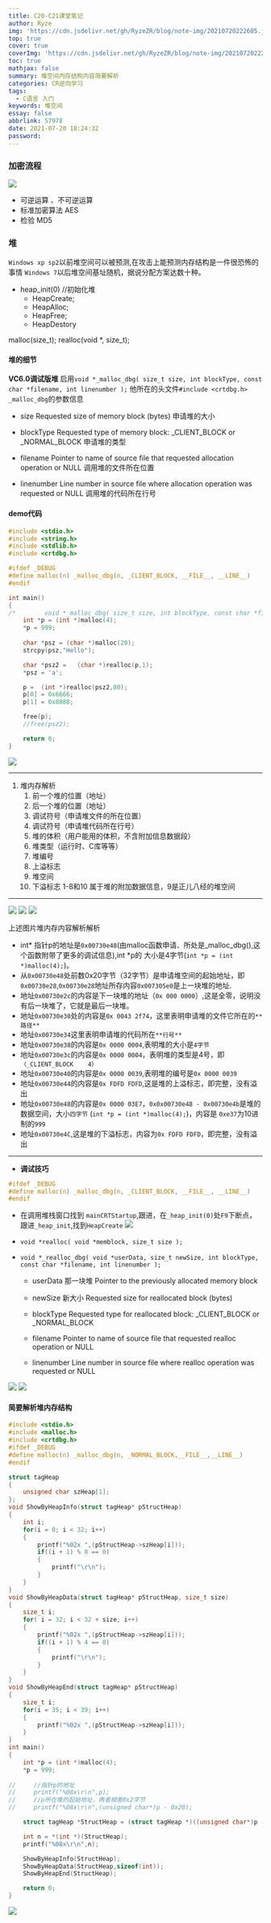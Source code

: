 ```yaml
---
title: C20-C21课堂笔记
author: Ryze
img: 'https://cdn.jsdelivr.net/gh/RyzeZR/blog/note-img/20210720222605.jpeg'
top: true
cover: true
coverImg: 'https://cdn.jsdelivr.net/gh/RyzeZR/blog/note-img/20210720222605.jpeg'
toc: true
mathjax: false
summary: 堆空间内存结构内容简要解析
categories: CR逆向学习
tags:
  - C语言 入门
keywords: 堆空间
essay: false
abbrlink: 57978
date: 2021-07-20 18:24:32
password:
---
```


### 加密流程

![](https://cdn.jsdelivr.net/gh/RyzeZR/blog/note-img/20210720183042.png)

- 可逆运算 、不可逆运算
- 标准加密算法 AES 
- 检验 MD5
  
### 堆

`Windows xp sp2`以前堆空间可以被预测,在攻击上能预测内存结构是一件很恐怖的事情
`Windows 7`以后堆空间基址随机，据说分配方案达数十种。

- heap_init(0) //初始化堆
  - HeapCreate;
  - HeapAlloc;
  - HeapFree;
  - HeapDestory
  
malloc(size_t);
realloc(void *, size_t);

#### 堆的细节
**VC6.0调试版堆**
启用`void *_malloc_dbg( size_t size, int blockType, const char *filename, int linenumber );`
他所在的头文件`#include <crtdbg.h>`
`_malloc_dbg`的参数信息
- size
Requested size of memory block (bytes)
申请堆的大小

- blockType
Requested type of memory block: _CLIENT_BLOCK or _NORMAL_BLOCK
申请堆的类型

- filename
Pointer to name of source file that requested allocation operation or NULL
调用堆的文件所在位置

- linenumber
Line number in source file where allocation operation was requested or NULL
调用堆的代码所在行号

#### demo代码
```c
#include <stdio.h>
#include <string.h>
#include <stdlib.h>
#include <crtdbg.h>

#ifdef _DEBUG
#define malloc(n) _malloc_dbg(n, _CLIENT_BLOCK, __FILE__, __LINE__)
#endif

int main()
{
/*        void *_malloc_dbg( size_t size, int blockType, const char *filename, int linenumber );*/
    int *p = (int *)malloc(4);
    *p = 999;
    
    char *psz = (char *)malloc(20);
    strcpy(psz,"Hello");

    char *psz2 =   (char *)realloc(p,1);
    *psz = 'a';

    p =  (int *)realloc(psz2,80);
    p[0] = 0x6666;
    p[1] = 0x8888;

    free(p);
    //free(psz2);

    return 0;
} 
```
![](https://cdn.jsdelivr.net/gh/RyzeZR/blog/note-img/20210720213720.png)

---

1. 堆内存解析
   1. 前一个堆的位置（地址）
   2. 后一个堆的位置（地址）
   3. 调试符号（申请堆文件的所在位置）
   4. 调试符号（申请堆代码所在行号）
   5. 堆的体积（用户能用的体积，不含附加信息数据段）
   6. 堆类型（运行时、C库等等）
   7. 堆编号
   8. 上溢标志
   9. 堆空间
   10. 下溢标志
1-8和10 属于堆的附加数据信息，9是正儿八经的堆空间

---
![](https://cdn.jsdelivr.net/gh/RyzeZR/blog/note-img/20210720213938.png)
![](https://cdn.jsdelivr.net/gh/RyzeZR/blog/note-img/20210720221639.png)
![](https://cdn.jsdelivr.net/gh/RyzeZR/blog/note-img/20210720222336.png) 

上述图片堆内存内容解析解析
- int* 指针p的地址是`0x00730e48`(由malloc函数申请、所处是_malloc_dbg(),这个函数附带了更多的调试信息),int *p的 大小是4字节(`int *p = (int *)malloc(4);`)。
- 从`0x00730e48`处前数0x20字节（32字节）是申请堆空间的起始地址，即`0x00730e28`,`0x00730e28`地址所存内容`0x007305e0`是上一块堆的地址.
- 地址`0x00730e2c`的内容是下一块堆的地址（`0x 000 0000`）,这是全零，说明没有后一块堆了，它就是最后一块堆。
- 地址`0x00730e30`处的内容是`0x 0043 2f74`，这里表明申请堆的文件它所在的`**路径**`
- 地址`0x00730e34`这里表明申请堆的代码所在`**行号**`
- 地址`0x00730e38`的内容是`0x 0000 0004`,表明堆的大小是`4字节`
- 地址`0x00730e3c`的内容是`0x 0000 0004`，表明堆的类型是4号，即`（_CLIENT_BLOCK    4）`
- 地址`0x00730e40`的内容是`0x 0000 0039`,表明堆的编号是`0x 0000 0039`
- 地址`0x00730e44`的内容是`0x FDFD FDFD`,这是堆的上溢标志，即完整，没有溢出
- 地址`0x00730e48`的内容是`0x 0000 03E7`，`0x0x00730e48 - 0x00730e4b`是堆的数据空间，大小`四字节` (`int *p = (int *)malloc(4);`)，内容是 `0xe37`为10进制的`999`
- 地址`0x00730e4C`,这是堆的下溢标志，内容为`0x FDFD FDFD`，即完整，没有溢出

---
- **调试技巧**
```c
#ifdef _DEBUG
#define malloc(n) _malloc_dbg(n, _CLIENT_BLOCK, __FILE__, __LINE__)
#endif
```
- 在调用堆栈窗口找到  `mainCRTStartup`,跟进，在`_heap_init(0)`处`F9`下断点，跟进`_heap_init`,找到`HeapCreate`
![](https://cdn.jsdelivr.net/gh/RyzeZR/blog/note-img/20210720190144.png)

- `void *realloc( void *memblock, size_t size );`
- `void *_realloc_dbg( void *userData, size_t newSize, int blockType, const char *filename, int linenumber );`
  - userData
      那一块堆
      Pointer to the previously allocated memory block

  - newSize
      新大小
      Requested size for reallocated block (bytes)

  - blockType
      Requested type for reallocated block: _CLIENT_BLOCK or _NORMAL_BLOCK

  - filename
      Pointer to name of source file that requested realloc operation or NULL
  - linenumber
      Line number in source file where realloc operation was requested or NULL

![](https://raw.githubusercontent.com/RyzeZR/blog/main/note-img/20210720225545.png)
![](https://raw.githubusercontent.com/RyzeZR/blog/main/note-img/20210720230851.png)

#### 简要解析堆内存结构
```c
#include <stdio.h>
#include <malloc.h>
#include <crtdbg.h>
#ifdef _DEBUG
#define malloc(n) _malloc_dbg(n, _NORMAL_BLOCK,__FILE__,__LINE__)
#endif

struct tagHeap
{
    unsigned char szHeap[1];
};
void ShowByHeapInfo(struct tagHeap* pStructHeap)
{
    int i;
    for(i = 0; i < 32; i++)
    {
        printf("%02x ",(pStructHeap->szHeap[i]));
        if((i + 1) % 8 == 0)
        {
            printf("\r\n");
        }
    }
}
void ShowByHeapData(struct tagHeap* pStructHeap, size_t size)
{
    size_t i;
    for( i = 32; i < 32 + size; i++)  
    {
        printf("%02x ",(pStructHeap->szHeap[i]));
        if((i + 1) % 4 == 0)
        {
            printf("\r\n");
        }
    }
}
void ShowByHeapEnd(struct tagHeap* pStructHeap)
{
    size_t i;
    for(i = 35; i < 39; i++)
    {
        printf("%02x ",(pStructHeap->szHeap[i]));
    }
}
int main()
{
    int *p = (int *)malloc(4);
    *p = 999;
    
//     //指针p的地址
//     printf("%08x\r\n",p);
//     //p所在堆的起始地址，两者相差0x2字节
//     printf("%08x\r\n",(unsigned char*)p - 0x20);

    struct tagHeap *StructHeap = (struct tagHeap *)((unsigned char*)p - 0x20);

    int n = *(int *)(StructHeap);
    printf("%08x\r\n",n);

    ShowByHeapInfo(StructHeap);
    ShowByHeapData(StructHeap,sizeof(int));
    ShowByHeapEnd(StructHeap);

    return 0;
}
```
![](https://cdn.jsdelivr.net/gh/RyzeZR/blog/note-img/20210721031541.png)